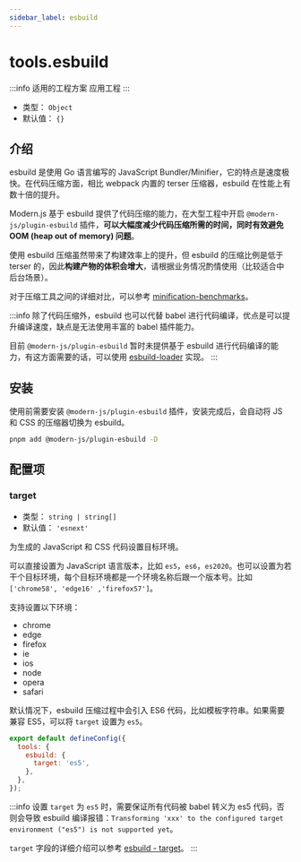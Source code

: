 ```yaml
---
sidebar_label: esbuild
---
```


# tools.esbuild

:::info 适用的工程方案
应用工程
:::

- 类型： `Object`
- 默认值： `{}`

## 介绍

esbuild 是使用 Go 语言编写的 JavaScript Bundler/Minifier，它的特点是速度极快。在代码压缩方面，相比 webpack 内置的 terser 压缩器，esbuild 在性能上有数十倍的提升。

Modern.js 基于 esbuild 提供了代码压缩的能力，在大型工程中开启 `@modern-js/plugin-esbuild` 插件，**可以大幅度减少代码压缩所需的时间，同时有效避免 OOM (heap out of memory) 问题**。

使用 esbuild 压缩虽然带来了构建效率上的提升，但 esbuild 的压缩比例是低于 terser 的，因此**构建产物的体积会增大**，请根据业务情况酌情使用（比较适合中后台场景）。

对于压缩工具之间的详细对比，可以参考 [minification-benchmarks](https://github.com/privatenumber/minification-benchmarks)。

:::info
除了代码压缩外，esbuild 也可以代替 babel 进行代码编译，优点是可以提升编译速度，缺点是无法使用丰富的 babel 插件能力。

目前 `@modern-js/plugin-esbuild` 暂时未提供基于 esbuild 进行代码编译的能力，有这方面需要的话，可以使用 [esbuild-loader](https://github.com/privatenumber/esbuild-loader) 实现。
:::

## 安装

使用前需要安装 `@modern-js/plugin-esbuild` 插件，安装完成后，会自动将 JS 和 CSS 的压缩器切换为 esbuild。

```bash
pnpm add @modern-js/plugin-esbuild -D
```

## 配置项

### target

- 类型： `string | string[]`
- 默认值： `'esnext'`

为生成的 JavaScript 和 CSS 代码设置目标环境。

可以直接设置为 JavaScript 语言版本，比如 `es5`，`es6`，`es2020`。也可以设置为若干个目标环境，每个目标环境都是一个环境名称后跟一个版本号。比如 `['chrome58', 'edge16' ,'firefox57']`。

支持设置以下环境：

- chrome
- edge
- firefox
- ie
- ios
- node
- opera
- safari

默认情况下，esbuild 压缩过程中会引入 ES6 代码，比如模板字符串。如果需要兼容 ES5，可以将 `target` 设置为 `es5`。

```js title="modern.config.js"
export default defineConfig({
  tools: {
    esbuild: {
      target: 'es5',
    },
  },
});
```

:::info
设置 `target` 为 `es5` 时，需要保证所有代码被 babel 转义为 es5 代码，否则会导致 esbuild 编译报错：`Transforming 'xxx' to the configured target environment ("es5") is not supported yet`。

`target` 字段的详细介绍可以参考 [esbuild - target](https://esbuild.github.io/api/#target)。
:::
